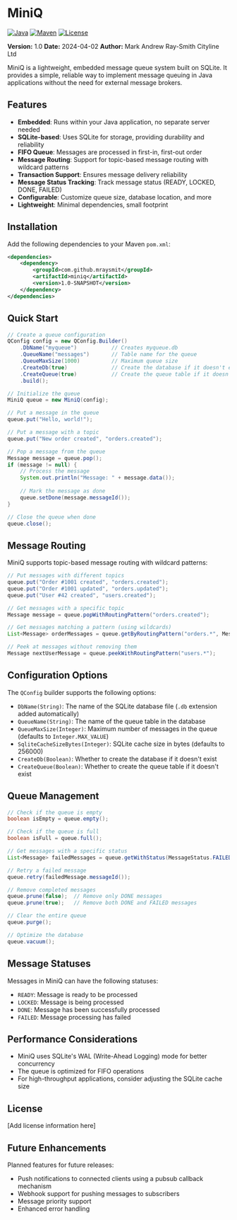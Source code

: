 # MiniQ

[![Java](https://img.shields.io/badge/Java-23-orange.svg)](https://openjdk.java.net/projects/jdk/23/)
[![Maven](https://img.shields.io/badge/Maven-3.8+-blue.svg)](https://maven.apache.org/)
[![License](https://img.shields.io/badge/License-Apache%202.0-blue.svg)](https://opensource.org/licenses/Apache-2.0)

**Version:** 1.0
**Date:** 2024-04-02
**Author:** Mark Andrew Ray-Smith Cityline Ltd

MiniQ is a lightweight, embedded message queue system built on SQLite. It provides a simple, reliable way to implement message queuing in Java applications without the need for external message brokers.

## Features

- **Embedded**: Runs within your Java application, no separate server needed
- **SQLite-based**: Uses SQLite for storage, providing durability and reliability
- **FIFO Queue**: Messages are processed in first-in, first-out order
- **Message Routing**: Support for topic-based message routing with wildcard patterns
- **Transaction Support**: Ensures message delivery reliability
- **Message Status Tracking**: Track message status (READY, LOCKED, DONE, FAILED)
- **Configurable**: Customize queue size, database location, and more
- **Lightweight**: Minimal dependencies, small footprint

## Installation

Add the following dependencies to your Maven `pom.xml`:

```xml
<dependencies>
    <dependency>
        <groupId>com.github.mraysmit</groupId>
        <artifactId>miniq</artifactId>
        <version>1.0-SNAPSHOT</version>
    </dependency>
</dependencies>
```

## Quick Start

```java
// Create a queue configuration
QConfig config = new QConfig.Builder()
    .DbName("myqueue")           // Creates myqueue.db
    .QueueName("messages")       // Table name for the queue
    .QueueMaxSize(1000)          // Maximum queue size
    .CreateDb(true)              // Create the database if it doesn't exist
    .CreateQueue(true)           // Create the queue table if it doesn't exist
    .build();

// Initialize the queue
MiniQ queue = new MiniQ(config);

// Put a message in the queue
queue.put("Hello, world!");

// Put a message with a topic
queue.put("New order created", "orders.created");

// Pop a message from the queue
Message message = queue.pop();
if (message != null) {
    // Process the message
    System.out.println("Message: " + message.data());
    
    // Mark the message as done
    queue.setDone(message.messageId());
}

// Close the queue when done
queue.close();
```

## Message Routing

MiniQ supports topic-based message routing with wildcard patterns:

```java
// Put messages with different topics
queue.put("Order #1001 created", "orders.created");
queue.put("Order #1001 updated", "orders.updated");
queue.put("User #42 created", "users.created");

// Get messages with a specific topic
Message message = queue.popWithRoutingPattern("orders.created");

// Get messages matching a pattern (using wildcards)
List<Message> orderMessages = queue.getByRoutingPattern("orders.*", MessageStatus.READY);

// Peek at messages without removing them
Message nextUserMessage = queue.peekWithRoutingPattern("users.*");
```

## Configuration Options

The `QConfig` builder supports the following options:

- `DbName(String)`: The name of the SQLite database file (`.db` extension added automatically)
- `QueueName(String)`: The name of the queue table in the database
- `QueueMaxSize(Integer)`: Maximum number of messages in the queue (defaults to `Integer.MAX_VALUE`)
- `SqliteCacheSizeBytes(Integer)`: SQLite cache size in bytes (defaults to 256000)
- `CreateDb(Boolean)`: Whether to create the database if it doesn't exist
- `CreateQueue(Boolean)`: Whether to create the queue table if it doesn't exist

## Queue Management

```java
// Check if the queue is empty
boolean isEmpty = queue.empty();

// Check if the queue is full
boolean isFull = queue.full();

// Get messages with a specific status
List<Message> failedMessages = queue.getWithStatus(MessageStatus.FAILED);

// Retry a failed message
queue.retry(failedMessage.messageId());

// Remove completed messages
queue.prune(false);  // Remove only DONE messages
queue.prune(true);   // Remove both DONE and FAILED messages

// Clear the entire queue
queue.purge();

// Optimize the database
queue.vacuum();
```

## Message Statuses

Messages in MiniQ can have the following statuses:

- `READY`: Message is ready to be processed
- `LOCKED`: Message is being processed
- `DONE`: Message has been successfully processed
- `FAILED`: Message processing has failed

## Performance Considerations

- MiniQ uses SQLite's WAL (Write-Ahead Logging) mode for better concurrency
- The queue is optimized for FIFO operations
- For high-throughput applications, consider adjusting the SQLite cache size

## License

[Add license information here]

## Future Enhancements

Planned features for future releases:
- Push notifications to connected clients using a pubsub callback mechanism
- Webhook support for pushing messages to subscribers
- Message priority support
- Enhanced error handling
